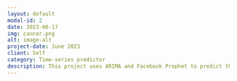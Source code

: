 ```yaml
---
layout: default
modal-id: 2
date: 2023-06-17
img: cancer.png
alt: image-alt
project-date: June 2023
client: Self
category: Time-series predictor
description: This project uses ARIMA and Facebook Prophet to predict the number of new cancer diagnoses in the US over 4 years. Training data was pulled from the CDC.
---
```

